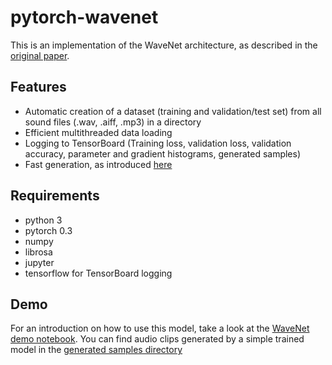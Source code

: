 # pytorch-wavenet
This is an implementation of the WaveNet architecture, as described in the [original paper](https://arxiv.org/abs/1609.03499).

## Features
- Automatic creation of a dataset (training and validation/test set) from all sound files (.wav, .aiff, .mp3) in a directory
- Efficient multithreaded data loading
- Logging to TensorBoard (Training loss, validation loss, validation accuracy, parameter and gradient histograms, generated samples)
- Fast generation, as introduced [here](https://arxiv.org/abs/1611.09482)

## Requirements
- python 3
- pytorch 0.3
- numpy
- librosa
- jupyter
- tensorflow for TensorBoard logging

## Demo
For an introduction on how to use this model, take a look at the [WaveNet demo notebook](https://github.com/vincentherrmann/pytorch-wavenet/blob/master/WaveNet_demo.ipynb). 
You can find audio clips generated by a simple trained model in the [generated samples directory](https://github.com/vincentherrmann/pytorch-wavenet/tree/master/generated_samples)

